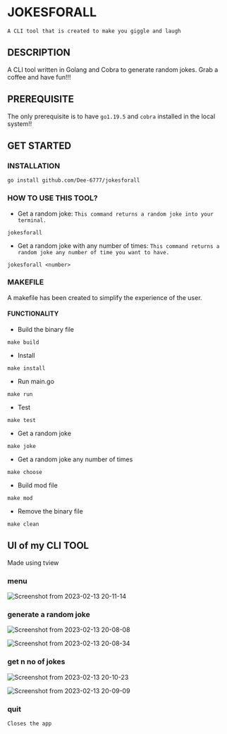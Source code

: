 # JOKESFORALL

`A CLI tool that is created to make you giggle and laugh`

## DESCRIPTION

A CLI tool written in Golang and Cobra to generate random jokes. Grab a coffee and have fun!!!

## PREREQUISITE

The only prerequisite is to have `go1.19.5` and `cobra` installed in the local system!!


## GET STARTED 

### INSTALLATION
```
go install github.com/Dee-6777/jokesforall
```

### HOW TO USE THIS TOOL? 
* Get a random joke: `This command returns a random joke into your terminal.`
```
jokesforall 
```
* Get a random joke with any number of times: `This command returns a random joke any number of time you want to have.`
```
jokesforall <number>
```

### MAKEFILE

A makefile has been created to simplify the experience of the user. 

#### FUNCTIONALITY
* Build the binary file
```
make build
```
* Install
```
make install
```
* Run main.go
```
make run
```
* Test 
```
make test
```
* Get a random joke
```
make joke
```
* Get a random joke any number of times
```
make choose
```
* Build mod file
```
make mod
```
* Remove the binary file
```
make clean
```

## UI of my CLI TOOL

Made using tview

### menu
![Screenshot from 2023-02-13 20-11-14](https://user-images.githubusercontent.com/73513838/218524962-814b86eb-5319-490d-8551-28b8cacb2694.png)
### generate a random joke
![Screenshot from 2023-02-13 20-08-08](https://user-images.githubusercontent.com/73513838/218522778-9b18d20b-a54b-4251-839a-a521dc29e94a.png)

![Screenshot from 2023-02-13 20-08-34](https://user-images.githubusercontent.com/73513838/218523222-226b1d35-4c04-4192-a736-ad429fbb0ae8.png)
### get n no of jokes
![Screenshot from 2023-02-13 20-10-23](https://user-images.githubusercontent.com/73513838/218523664-235e196c-53fb-4f59-8296-3197e02cd031.png)

![Screenshot from 2023-02-13 20-09-09](https://user-images.githubusercontent.com/73513838/218524208-801af20b-1aec-4331-9c1e-6c4ce334b9d4.png)

### quit
` Closes the app `